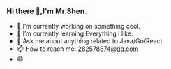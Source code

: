
### Hi there 👋,I'm Mr.Shen.

- 🔭 I’m currently working on something cool.
- 🌱 I’m currently learning Everything I like.
- 💬 Ask me about anything related to Java/Go/React.
- 📫 How to reach me: 282578874@qq.com
- 😄 



